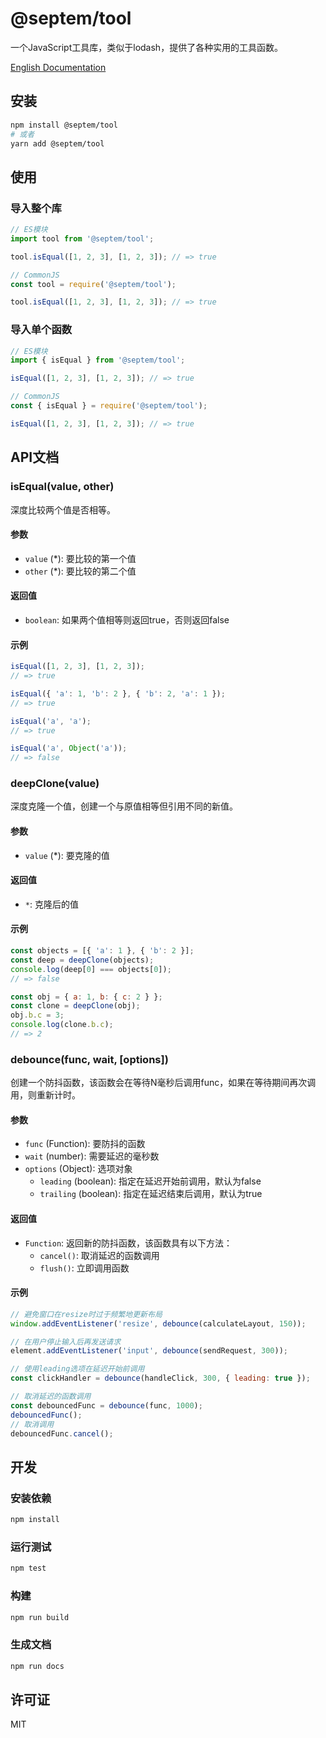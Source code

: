 # @septem/tool

一个JavaScript工具库，类似于lodash，提供了各种实用的工具函数。

[English Documentation](README.md)

## 安装

```bash
npm install @septem/tool
# 或者
yarn add @septem/tool
```

## 使用

### 导入整个库

```javascript
// ES模块
import tool from '@septem/tool';

tool.isEqual([1, 2, 3], [1, 2, 3]); // => true

// CommonJS
const tool = require('@septem/tool');

tool.isEqual([1, 2, 3], [1, 2, 3]); // => true
```

### 导入单个函数

```javascript
// ES模块
import { isEqual } from '@septem/tool';

isEqual([1, 2, 3], [1, 2, 3]); // => true

// CommonJS
const { isEqual } = require('@septem/tool');

isEqual([1, 2, 3], [1, 2, 3]); // => true
```

## API文档

### isEqual(value, other)

深度比较两个值是否相等。

#### 参数

- `value` (*): 要比较的第一个值
- `other` (*): 要比较的第二个值

#### 返回值

- `boolean`: 如果两个值相等则返回true，否则返回false

#### 示例

```javascript
isEqual([1, 2, 3], [1, 2, 3]);
// => true

isEqual({ 'a': 1, 'b': 2 }, { 'b': 2, 'a': 1 });
// => true

isEqual('a', 'a');
// => true

isEqual('a', Object('a'));
// => false
```

### deepClone(value)

深度克隆一个值，创建一个与原值相等但引用不同的新值。

#### 参数

- `value` (*): 要克隆的值

#### 返回值

- `*`: 克隆后的值

#### 示例

```javascript
const objects = [{ 'a': 1 }, { 'b': 2 }];
const deep = deepClone(objects);
console.log(deep[0] === objects[0]);
// => false

const obj = { a: 1, b: { c: 2 } };
const clone = deepClone(obj);
obj.b.c = 3;
console.log(clone.b.c);
// => 2
```

### debounce(func, wait, [options])

创建一个防抖函数，该函数会在等待N毫秒后调用func，如果在等待期间再次调用，则重新计时。

#### 参数

- `func` (Function): 要防抖的函数
- `wait` (number): 需要延迟的毫秒数
- `options` (Object): 选项对象
  - `leading` (boolean): 指定在延迟开始前调用，默认为false
  - `trailing` (boolean): 指定在延迟结束后调用，默认为true

#### 返回值

- `Function`: 返回新的防抖函数，该函数具有以下方法：
  - `cancel()`: 取消延迟的函数调用
  - `flush()`: 立即调用函数

#### 示例

```javascript
// 避免窗口在resize时过于频繁地更新布局
window.addEventListener('resize', debounce(calculateLayout, 150));

// 在用户停止输入后再发送请求
element.addEventListener('input', debounce(sendRequest, 300));

// 使用leading选项在延迟开始前调用
const clickHandler = debounce(handleClick, 300, { leading: true });

// 取消延迟的函数调用
const debouncedFunc = debounce(func, 1000);
debouncedFunc();
// 取消调用
debouncedFunc.cancel();
```

## 开发

### 安装依赖

```bash
npm install
```

### 运行测试

```bash
npm test
```

### 构建

```bash
npm run build
```

### 生成文档

```bash
npm run docs
```

## 许可证

MIT